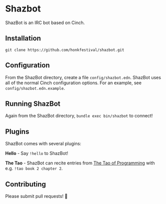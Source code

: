 # Shazbot

ShazBot is an IRC bot based on Cinch.

## Installation

`git clone https://github.com/honkfestival/shazbot.git`

## Configuration

From the ShazBot directory, create a file `config/shazbot.edn`. ShazBot uses all of the normal Cinch configuration options. For an example, see `config/shazbot.edn.example`.

## Running ShazBot

Again from the ShazBot directory, `bundle exec bin/shazbot` to connect!

## Plugins

ShazBot comes with several plugins:

**Hello** - Say `!hello` to ShazBot!

**The Tao** - ShazBot can recite entries from [The Tao of Programming](http://www.canonical.org/~kragen/tao-of-programming.html) with e.g. `!tao book 2 chapter 2`.

## Contributing

Please submit pull requests! :space_invader:
